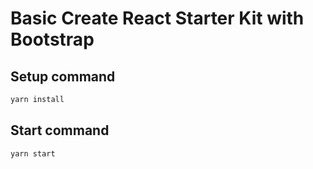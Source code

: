 # Basic Create React Starter Kit with Bootstrap

## Setup command

```bash
yarn install
```

## Start command

```bash
yarn start
```

